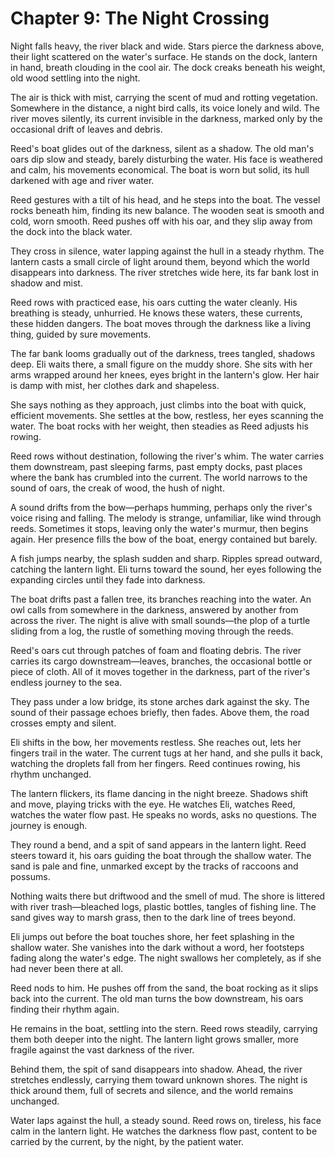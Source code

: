 # Chapter 9: The Night Crossing

Night falls heavy, the river black and wide. Stars pierce the darkness above, their light scattered on the water's surface. He stands on the dock, lantern in hand, breath clouding in the cool air. The dock creaks beneath his weight, old wood settling into the night.

The air is thick with mist, carrying the scent of mud and rotting vegetation. Somewhere in the distance, a night bird calls, its voice lonely and wild. The river moves silently, its current invisible in the darkness, marked only by the occasional drift of leaves and debris.

Reed's boat glides out of the darkness, silent as a shadow. The old man's oars dip slow and steady, barely disturbing the water. His face is weathered and calm, his movements economical. The boat is worn but solid, its hull darkened with age and river water.

Reed gestures with a tilt of his head, and he steps into the boat. The vessel rocks beneath him, finding its new balance. The wooden seat is smooth and cold, worn smooth. Reed pushes off with his oar, and they slip away from the dock into the black water.

They cross in silence, water lapping against the hull in a steady rhythm. The lantern casts a small circle of light around them, beyond which the world disappears into darkness. The river stretches wide here, its far bank lost in shadow and mist.

Reed rows with practiced ease, his oars cutting the water cleanly. His breathing is steady, unhurried. He knows these waters, these currents, these hidden dangers. The boat moves through the darkness like a living thing, guided by sure movements.

The far bank looms gradually out of the darkness, trees tangled, shadows deep. Eli waits there, a small figure on the muddy shore. She sits with her arms wrapped around her knees, eyes bright in the lantern's glow. Her hair is damp with mist, her clothes dark and shapeless.

She says nothing as they approach, just climbs into the boat with quick, efficient movements. She settles at the bow, restless, her eyes scanning the water. The boat rocks with her weight, then steadies as Reed adjusts his rowing.

Reed rows without destination, following the river's whim. The water carries them downstream, past sleeping farms, past empty docks, past places where the bank has crumbled into the current. The world narrows to the sound of oars, the creak of wood, the hush of night.

A sound drifts from the bow—perhaps humming, perhaps only the river's voice rising and falling. The melody is strange, unfamiliar, like wind through reeds. Sometimes it stops, leaving only the water's murmur, then begins again. Her presence fills the bow of the boat, energy contained but barely.

A fish jumps nearby, the splash sudden and sharp. Ripples spread outward, catching the lantern light. Eli turns toward the sound, her eyes following the expanding circles until they fade into darkness.

The boat drifts past a fallen tree, its branches reaching into the water. An owl calls from somewhere in the darkness, answered by another from across the river. The night is alive with small sounds—the plop of a turtle sliding from a log, the rustle of something moving through the reeds.

Reed's oars cut through patches of foam and floating debris. The river carries its cargo downstream—leaves, branches, the occasional bottle or piece of cloth. All of it moves together in the darkness, part of the river's endless journey to the sea.

They pass under a low bridge, its stone arches dark against the sky. The sound of their passage echoes briefly, then fades. Above them, the road crosses empty and silent.

Eli shifts in the bow, her movements restless. She reaches out, lets her fingers trail in the water. The current tugs at her hand, and she pulls it back, watching the droplets fall from her fingers. Reed continues rowing, his rhythm unchanged.

The lantern flickers, its flame dancing in the night breeze. Shadows shift and move, playing tricks with the eye. He watches Eli, watches Reed, watches the water flow past. He speaks no words, asks no questions. The journey is enough.

They round a bend, and a spit of sand appears in the lantern light. Reed steers toward it, his oars guiding the boat through the shallow water. The sand is pale and fine, unmarked except by the tracks of raccoons and possums.

Nothing waits there but driftwood and the smell of mud. The shore is littered with river trash—bleached logs, plastic bottles, tangles of fishing line. The sand gives way to marsh grass, then to the dark line of trees beyond.

Eli jumps out before the boat touches shore, her feet splashing in the shallow water. She vanishes into the dark without a word, her footsteps fading along the water's edge. The night swallows her completely, as if she had never been there at all.

Reed nods to him. He pushes off from the sand, the boat rocking as it slips back into the current. The old man turns the bow downstream, his oars finding their rhythm again.

He remains in the boat, settling into the stern. Reed rows steadily, carrying them both deeper into the night. The lantern light grows smaller, more fragile against the vast darkness of the river.

Behind them, the spit of sand disappears into shadow. Ahead, the river stretches endlessly, carrying them toward unknown shores. The night is thick around them, full of secrets and silence, and the world remains unchanged.

Water laps against the hull, a steady sound. Reed rows on, tireless, his face calm in the lantern light. He watches the darkness flow past, content to be carried by the current, by the night, by the patient water. 